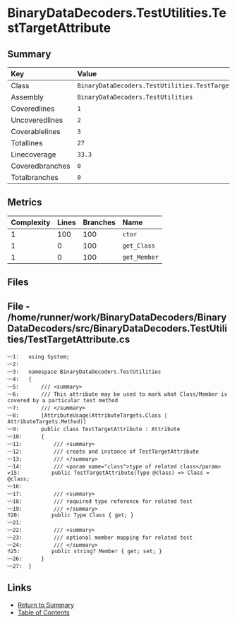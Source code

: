 ﻿# BinaryDataDecoders.TestUtilities.TestTargetAttribute

## Summary

| Key             | Value                                                  |
| :-------------- | :----------------------------------------------------- |
| Class           | `BinaryDataDecoders.TestUtilities.TestTargetAttribute` |
| Assembly        | `BinaryDataDecoders.TestUtilities`                     |
| Coveredlines    | `1`                                                    |
| Uncoveredlines  | `2`                                                    |
| Coverablelines  | `3`                                                    |
| Totallines      | `27`                                                   |
| Linecoverage    | `33.3`                                                 |
| Coveredbranches | `0`                                                    |
| Totalbranches   | `0`                                                    |

## Metrics

| Complexity | Lines | Branches | Name         |
| :--------- | :---- | :------- | :----------- |
| 1          | 100   | 100      | `ctor`       |
| 1          | 0     | 100      | `get_Class`  |
| 1          | 0     | 100      | `get_Member` |

## Files

## File - /home/runner/work/BinaryDataDecoders/BinaryDataDecoders/src/BinaryDataDecoders.TestUtilities/TestTargetAttribute.cs

```CSharp
〰1:   using System;
〰2:   
〰3:   namespace BinaryDataDecoders.TestUtilities
〰4:   {
〰5:       /// <summary>
〰6:       /// This attribute may be used to mark what Class/Member is covered by a particular test method
〰7:       /// </summary>
〰8:       [AttributeUsage(AttributeTargets.Class | AttributeTargets.Method)]
〰9:       public class TestTargetAttribute : Attribute
〰10:      {
〰11:          /// <summary>
〰12:          /// create and instance of TestTargetAttribute
〰13:          /// </summary>
〰14:          /// <param name="class">type of related class</param>
✔15:          public TestTargetAttribute(Type @class) => Class = @class;
〰16:  
〰17:          /// <summary>
〰18:          /// required type reference for related test
〰19:          /// </summary>
‼20:          public Type Class { get; }
〰21:  
〰22:          /// <summary>
〰23:          /// optional member mapping for related test
〰24:          /// </summary>
‼25:          public string? Member { get; set; }
〰26:      }
〰27:  }
```

## Links

* [Return to Summary](Summary.md)
* [Table of Contents](../TOC.md)


